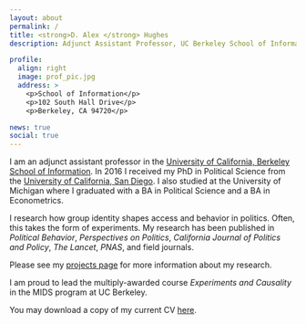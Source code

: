 ```yaml
---
layout: about
permalink: /
title: <strong>D. Alex </strong> Hughes
description: Adjunct Assistant Professor, UC Berkeley School of Information

profile:
  align: right
  image: prof_pic.jpg
  address: >
    <p>School of Information</p>
    <p>102 South Hall Drive</p>
    <p>Berkeley, CA 94720</p>

news: true
social: true
---
```


I am an adjunct assistant professor in the
[University of California, Berkeley](http://www.berkeley.edu)
[School of Information](https://www.ischool.berkeley.edu). In 2016 I
received my PhD in Political Science from the
[University of California, San Diego](http://polisci.ucsd.edu). I also
studied at the University of Michigan where I graduated with a BA in
Political Science and a BA in Econometrics.

I research how group identity shapes access and behavior in
politics. Often, this takes the form of experiments. My research has
been published in _Political Behavior_, _Perspectives on Politics_,
_California Journal of Politics and Policy_, _The Lancet_, _PNAS_,
and field journals.

Please see my [projects page](./projects) for more information about my research. 

I am proud to lead the multiply-awarded course _Experiments and Causality_ in the MIDS
program at UC Berkeley.

You may download a copy of my current CV
[here](./assets/cv/Hughes_CV.pdf). <!-- You may download a copy of my Job -->
<!-- Market Paper [here](./assets/pdf/Hughes_JobMarketPaper.pdf).  -->
